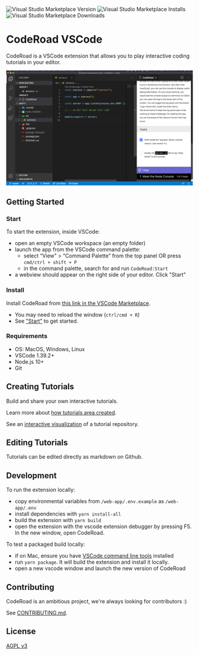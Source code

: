 ![Visual Studio Marketplace Version](https://vsmarketplacebadge.apphb.com/version/Coderoad.coderoad.svg)
![Visual Studio Marketplace Installs](https://vsmarketplacebadge.apphb.com/installs/Coderoad.coderoad.svg)
![Visual Studio Marketplace Downloads](https://vsmarketplacebadge.apphb.com/downloads/Coderoad.coderoad.svg)

# CodeRoad VSCode

CodeRoad is a VSCode extension that allows you to play interactive coding tutorials in your editor.

![CodeRoad Image](./docs/images/tutorial-example.png)

## Getting Started

### Start

To start the extension, inside VSCode:

- open an empty VSCode workspace (an empty folder)
- launch the app from the VSCode command palette:
  - select “View” > “Command Palette” from the top panel OR press `cmd/ctrl + shift + P`
  - in the command palette, search for and run `CodeRoad:Start`
- a webview should appear on the right side of your editor. Click "Start"

### Install

Install CodeRoad from [this link in the VSCode Marketplace](https://marketplace.visualstudio.com/items?itemName=CodeRoad.coderoad).

- You may need to reload the window (`ctrl/cmd + R`)
- See ["Start"](#start) to get started.

### Requirements

- OS: MacOS, Windows, Linux
- VSCode 1.39.2+
- Node.js 10+
- Git

## Creating Tutorials

Build and share your own interactive tutorials.

Learn more about [how tutorials area created](./docs/tutorials.md).

See an [interactive visualization](https://coderoad.github.io/coderoad-visual/) of a tutorial repository.

## Editing Tutorials

Tutorials can be edited directly as markdown on Github.

## Development

To run the extension locally:

- copy environmental variables from `/web-app/.env.example` as `/web-app/.env`
- install dependencies with `yarn install-all`
- build the extension with `yarn build`
- open the extension with the vscode extension debugger by pressing F5. In the new window, open CodeRoad.

To test a packaged build locally:

- if on Mac, ensure you have [VSCode command line tools](https://code.visualstudio.com/docs/setup/mac#_launching-from-the-command-line) installed
- run `yarn package`. It will build the extension and install it locally.
- open a new vscode window and launch the new version of CodeRoad

## Contributing

CodeRoad is an ambitious project, we're always looking for contributors :)

See [CONTRIBUTING.md](./CONTRIBUTING.md).

## License

[AGPL v3](./LICENSE.md)
